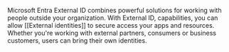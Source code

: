 Microsoft Entra External ID combines powerful solutions for working with people outside your organization. With External ID, capabilities, you can allow [[External identities]] to secure access your apps and resources. Whether you're working with external partners, consumers or business customers, users can bring their own identities. 